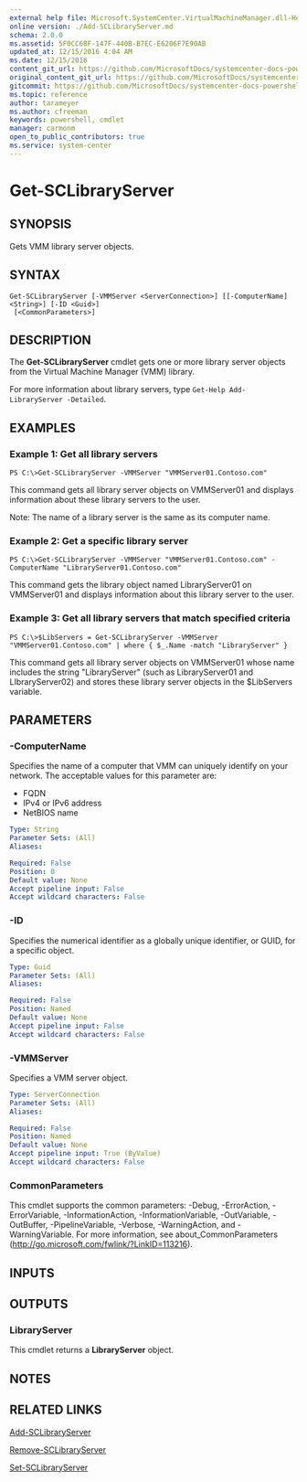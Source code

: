 ```yaml
---
external help file: Microsoft.SystemCenter.VirtualMachineManager.dll-Help.xml
online version: ./Add-SCLibraryServer.md
schema: 2.0.0
ms.assetid: 5F0CC68F-147F-440B-B7EC-E6206F7E90AB
updated_at: 12/15/2016 4:04 AM
ms.date: 12/15/2016
content_git_url: https://github.com/MicrosoftDocs/systemcenter-docs-powershell/blob/master/systemcenter-cmdlets/SystemCenter2016/VirtualMachineManager/vlatest/Get-SCLibraryServer.md
original_content_git_url: https://github.com/MicrosoftDocs/systemcenter-docs-powershell/blob/master/systemcenter-cmdlets/SystemCenter2016/VirtualMachineManager/vlatest/Get-SCLibraryServer.md
gitcommit: https://github.com/MicrosoftDocs/systemcenter-docs-powershell/blob/7df4508c7b907a214e6a8eca76037b06065ef078/systemcenter-cmdlets/SystemCenter2016/VirtualMachineManager/vlatest/Get-SCLibraryServer.md
ms.topic: reference
author: tarameyer
ms.author: cfreeman
keywords: powershell, cmdlet
manager: carmonm
open_to_public_contributors: true
ms.service: system-center
---
```


# Get-SCLibraryServer

## SYNOPSIS
Gets VMM library server objects.

## SYNTAX

```
Get-SCLibraryServer [-VMMServer <ServerConnection>] [[-ComputerName] <String>] [-ID <Guid>]
 [<CommonParameters>]
```

## DESCRIPTION
The **Get-SCLibraryServer** cmdlet gets one or more library server objects from the Virtual Machine Manager (VMM) library.

For more information about library servers, type `Get-Help Add-LibraryServer -Detailed`.

## EXAMPLES

### Example 1: Get all library servers
```
PS C:\>Get-SCLibraryServer -VMMServer "VMMServer01.Contoso.com"
```

This command gets all library server objects on VMMServer01 and displays information about these library servers to the user.

Note: The name of a library server is the same as its computer name.

### Example 2: Get a specific library server
```
PS C:\>Get-SCLibraryServer -VMMServer "VMMServer01.Contoso.com" -ComputerName "LibraryServer01.Contoso.com"
```

This command gets the library object named LibraryServer01 on VMMServer01 and displays information about this library server to the user.

### Example 3: Get all library servers that match specified criteria
```
PS C:\>$LibServers = Get-SCLibraryServer -VMMServer "VMMServer01.Contoso.com" | where { $_.Name -match "LibraryServer" }
```

This command gets all library server objects on VMMServer01 whose name includes the string "LibraryServer" (such as LibraryServer01 and LIbraryServer02) and stores these library server objects in the $LibServers variable.

## PARAMETERS

### -ComputerName
Specifies the name of a computer that VMM can uniquely identify on your network.
The acceptable values for this parameter are:

- FQDN
- IPv4 or IPv6 address
-  NetBIOS name

```yaml
Type: String
Parameter Sets: (All)
Aliases: 

Required: False
Position: 0
Default value: None
Accept pipeline input: False
Accept wildcard characters: False
```

### -ID
Specifies the numerical identifier as a globally unique identifier, or GUID, for a specific object.

```yaml
Type: Guid
Parameter Sets: (All)
Aliases: 

Required: False
Position: Named
Default value: None
Accept pipeline input: False
Accept wildcard characters: False
```

### -VMMServer
Specifies a VMM server object.

```yaml
Type: ServerConnection
Parameter Sets: (All)
Aliases: 

Required: False
Position: Named
Default value: None
Accept pipeline input: True (ByValue)
Accept wildcard characters: False
```

### CommonParameters
This cmdlet supports the common parameters: -Debug, -ErrorAction, -ErrorVariable, -InformationAction, -InformationVariable, -OutVariable, -OutBuffer, -PipelineVariable, -Verbose, -WarningAction, and -WarningVariable. For more information, see about_CommonParameters (http://go.microsoft.com/fwlink/?LinkID=113216).

## INPUTS

## OUTPUTS

### LibraryServer
This cmdlet returns a **LibraryServer** object.

## NOTES

## RELATED LINKS

[Add-SCLibraryServer](xref:SystemCenter2016/VirtualMachineManager/vlatest/Add-SCLibraryServer.md)

[Remove-SCLibraryServer](xref:SystemCenter2016/VirtualMachineManager/vlatest/Remove-SCLibraryServer.md)

[Set-SCLibraryServer](xref:SystemCenter2016/VirtualMachineManager/vlatest/Set-SCLibraryServer.md)

